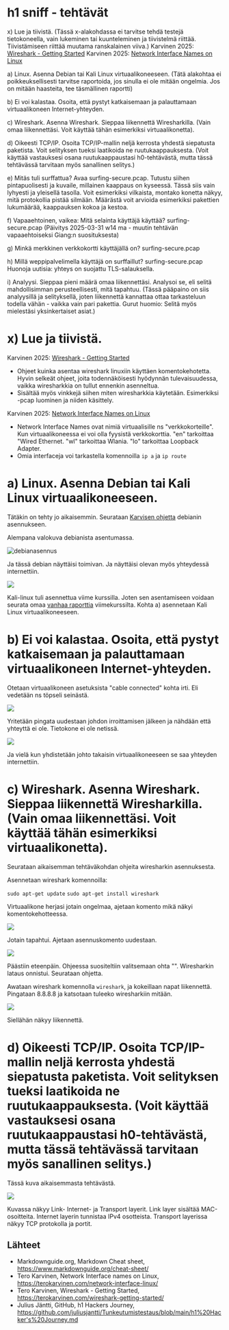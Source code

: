 # h1 sniff - tehtävät


x) Lue ja tiivistä. (Tässä x-alakohdassa ei tarvitse tehdä testejä tietokoneella, vain lukeminen tai kuunteleminen ja tiivistelmä riittää. Tiivistämiseen riittää muutama ranskalainen viiva.)
Karvinen 2025: [Wireshark - Getting Started](https://terokarvinen.com/wireshark-getting-started/)
Karvinen 2025: [Network Interface Names on Linux](https://terokarvinen.com/network-interface-linux/)

a) Linux. Asenna Debian tai Kali Linux virtuaalikoneeseen. (Tätä alakohtaa ei poikkeuksellisesti tarvitse raportoida, jos sinulla ei ole mitään ongelmia. Jos on mitään haasteita, tee täsmällinen raportti)

b) Ei voi kalastaa. Osoita, että pystyt katkaisemaan ja palauttamaan virtuaalikoneen Internet-yhteyden.

c) Wireshark. Asenna Wireshark. Sieppaa liikennettä Wiresharkilla. (Vain omaa liikennettäsi. Voit käyttää tähän esimerkiksi virtuaalikonetta).

d) Oikeesti TCP/IP. Osoita TCP/IP-mallin neljä kerrosta yhdestä siepatusta paketista. Voit selityksen tueksi laatikoida ne ruutukaappauksesta. (Voit käyttää vastauksesi osana ruutukaappaustasi h0-tehtävästä, mutta tässä tehtävässä tarvitaan myös sanallinen selitys.)

e) Mitäs tuli surffattua? Avaa surfing-secure.pcap. Tutustu siihen pintapuolisesti ja kuvaile, millainen kaappaus on kyseessä. Tässä siis vain lyhyesti ja yleisellä tasolla. Voit esimerkiksi vilkaista, montako konetta näkyy, mitä protokollia pistää silmään. Määrästä voit arvioida esimerkiksi pakettien lukumäärää, kaappauksen kokoa ja kestoa.

f) Vapaaehtoinen, vaikea: Mitä selainta käyttäjä käyttää? surfing-secure.pcap (Päivitys 2025-03-31 w14 ma - muutin tehtävän vapaaehtoiseksi Giang:n suosituksesta)

g) Minkä merkkinen verkkokortti käyttäjällä on? surfing-secure.pcap

h) Millä weppipalvelimella käyttäjä on surffaillut? surfing-secure.pcap
Huonoja uutisia: yhteys on suojattu TLS-salauksella.

i) Analyysi. Sieppaa pieni määrä omaa liikennettäsi. Analysoi se, eli selitä mahdollisimman perusteellisesti, mitä tapahtuu. (Tässä pääpaino on siis analyysillä ja selityksellä, joten liikennettä kannattaa ottaa tarkasteluun todella vähän - vaikka vain pari pakettia. Gurut huomio: Selitä myös mielestäsi yksinkertaiset asiat.)


# **x) Lue ja tiivistä.**


Karvinen 2025: [Wireshark - Getting Started](https://terokarvinen.com/wireshark-getting-started/)

- Ohjeet kuinka asentaa wireshark linuxiin käyttäen komentokehotetta. Hyvin selkeät ohjeet, joita todennäköisesti hyödynnän tulevaisuudessa, vaikka wiresharkkia on tullut ennenkin asenneltua.
- Sisältää myös vinkkejä siihen miten wiresharkkia käytetään. Esimerkiksi -pcap luominen ja niiden käsittely.

Karvinen 2025: [Network Interface Names on Linux](https://terokarvinen.com/network-interface-linux/)

- Network Interface Names ovat nimiä virtuaalisille ns "verkkokorteille". Kun virtuaalikoneessa ei voi olla fyysistä verkkokorttia. "en" tarkoittaa "Wired Ethernet. "wl" tarkoittaa Wlania. "lo" tarkoittaa Loopback Adapter.
- Omia interfaceja voi tarkastella komennoilla `ip a` ja `ip route`



# **a) Linux. Asenna Debian tai Kali Linux virtuaalikoneeseen.**

Tätäkin on tehty jo aikaisemmin. Seurataan [Karvisen ohjetta](https://terokarvinen.com/2021/install-debian-on-virtualbox/) debianin asennukseen. 

Alempana valokuva debianista asentumassa.

![debianasennus](https://github.com/user-attachments/assets/615cd65d-005d-4e27-958e-ab8f46bb8083)

Ja tässä debian näyttäisi toimivan. Ja näyttäisi olevan myös yhteydessä internettiin. 

![](https://github.com/user-attachments/assets/9491a9c0-77ff-42af-9e49-386191e4d71a)

Kali-linux tuli asennettua viime kurssilla. Joten sen asentamiseen voidaan seurata omaa [vanhaa raporttia](https://github.com/juliusjantti/Tunkeutumistestaus/blob/main/h1%20Hacker's%20Journey.md) viimekurssilta. Kohta a) asennetaan Kali Linux virtuaalikoneeseen.


# **b) Ei voi kalastaa. Osoita, että pystyt katkaisemaan ja palauttamaan virtuaalikoneen Internet-yhteyden.**

Otetaan virtuaalikoneen asetuksista "cable connected" kohta irti. Eli vedetään ns töpseli seinästä.

![](https://github.com/user-attachments/assets/42f5ef95-3552-4402-a7b3-8fa0105731e3)

Yritetään pingata uudestaan johdon irroittamisen jälkeen ja nähdään että yhteyttä ei ole. Tietokone ei ole netissä.

![](https://github.com/user-attachments/assets/bfa0f0b9-eaca-4e5f-b4d8-9f482211279a)

Ja vielä kun yhdistetään johto takaisin virtuaalikoneeseen se saa yhteyden internettiin.


# **c) Wireshark. Asenna Wireshark. Sieppaa liikennettä Wiresharkilla. (Vain omaa liikennettäsi. Voit käyttää tähän esimerkiksi virtuaalikonetta).**

Seurataan aikaisemman tehtäväkohdan ohjeita wiresharkin asennuksesta. 

Asennetaan wireshark komennoilla:

`sudo apt-get update`
`sudo apt-get install wireshark`

Virtuaalikone herjasi jotain ongelmaa, ajetaan komento mikä näkyi komentokehotteessa.


![](https://github.com/user-attachments/assets/050f104d-a9dc-430d-8e82-fa7efce62b8a)

Jotain tapahtui. Ajetaan asennuskomento uudestaan.


![](https://github.com/user-attachments/assets/4d4cc984-43b9-4286-89d6-8558e2743557)

Päästiin eteenpäin. Ohjeessa suositeltiin valitsemaan ohta "<yes>". Wiresharkin lataus onnistui. Seurataan ohjetta.

Awataan wireshark komennolla `wireshark`, ja kokeillaan napat liikennettä. Pingataan 8.8.8.8 ja katsotaan tuleeko wiresharkiin mitään.

![](https://github.com/user-attachments/assets/ddb62440-e04a-4947-8241-d487972e7c92)

Siellähän näkyy liikennettä.


# **d) Oikeesti TCP/IP. Osoita TCP/IP-mallin neljä kerrosta yhdestä siepatusta paketista. Voit selityksen tueksi laatikoida ne ruutukaappauksesta. (Voit käyttää vastauksesi osana ruutukaappaustasi h0-tehtävästä, mutta tässä tehtävässä tarvitaan myös sanallinen selitys.)**

Tässä kuva aikaisemmasta tehtävästä. 

![](https://github.com/user-attachments/assets/28ade437-19af-4a02-8592-8c2b28327aba)

Kuvassa näkyy Link- Internet- ja Transport layerit. Link layer sisältää MAC-osoitteita. Internet layerin tunnistaa IPv4 osotteista. Transport layerissa näkyy TCP protokolla ja portit.




## Lähteet

- Markdownguide.org, Markdown Cheat sheet, https://www.markdownguide.org/cheat-sheet/
- Tero Karvinen, Network Interface names on Linux, https://terokarvinen.com/network-interface-linux/
- Tero Karvinen, Wireshark - Getting Started, https://terokarvinen.com/wireshark-getting-started/
- Julius Jäntti, GitHub, h1 Hackers Journey, https://github.com/juliusjantti/Tunkeutumistestaus/blob/main/h1%20Hacker's%20Journey.md
